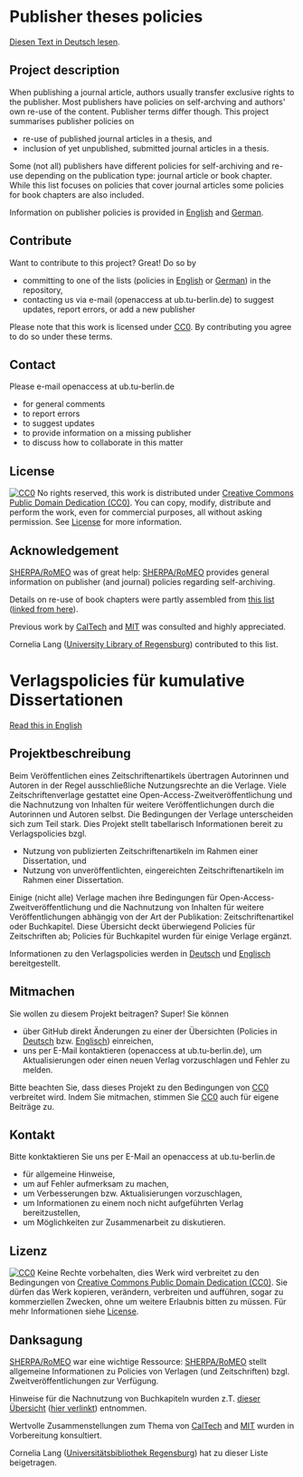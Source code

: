 <a name="English"></a> 
# Publisher theses policies
[Diesen Text in Deutsch lesen](#German).

## Project description
When publishing a journal article, authors usually transfer exclusive rights to the publisher. Most publishers have policies on self-archving and authors' own re-use of the content. Publisher terms differ though.
This project summarises publisher policies on
* re-use of published journal articles in a thesis, and
* inclusion of yet unpublished, submitted journal articles in a thesis.

Some (not all) publishers have different policies for self-archiving and re-use depending on the publication type: journal article or book chapter. While this list focuses on policies that cover journal articles some policies for book chapters are also included.
 
Information on publisher policies is provided in [English](/policies_EN.md) and [German](/policies_DE.md).

## Contribute
Want to contribute to this project? Great! Do so by 
* committing to one of the lists (policies in [English](/policies_EN.md) or [German](/policies_DE.md)) in the repository,
* contacting us via e-mail (openaccess at ub.tu-berlin.de) to suggest updates, report errors, or add a new publisher

Please note that this work is licensed under [CC0](http://creativecommons.org/publicdomain/zero/1.0/). By contributing you agree to do so under these terms.

## Contact
Please e-mail openaccess at ub.tu-berlin.de
* for general comments
* to report errors
* to suggest updates
* to provide information on a missing publisher
* to discuss how to collaborate in this matter

## License
[![CC0](https://licensebuttons.net/p/zero/1.0/80x15.png)](http://creativecommons.org/publicdomain/zero/1.0/)
No rights reserved, this work is distributed under [Creative Commons Public Domain Dedication (CC0)](http://creativecommons.org/publicdomain/zero/1.0/). You can copy, modify, distribute and perform the work, even for commercial purposes, all without asking permission. 
See [License](/LICENSE) for more information. 

## Acknowledgement
[SHERPA/RoMEO](http://www.sherpa.ac.uk/romeo) was of great help: [SHERPA/RoMEO](http://www.sherpa.ac.uk/romeo) provides general information on publisher (and journal) policies regarding self-archiving.

Details on re-use of book chapters were partly assembled from [this list](https://docs.google.com/spreadsheets/d/1-Lq_zzaGqge8SdY1DX-YXTN43JLn75jf2OhidJqXM60/edit#gid=0) ([linked from here](http://ukcorr.org/2015/05/01/list-of-publishers-likely-to-permit-self-archiving-of-book-chapters-in-institutional-repositories/)).

Previous work by [CalTech](http://libguides.caltech.edu/publisherpolicies) and [MIT](https://libraries.mit.edu/scholarly/publishing/publisher-policies-thesis-content-and-article-publishing/) was consulted and highly appreciated.

Cornelia Lang ([University Library of Regensburg](http://www.uni-regensburg.de/library)) contributed to this list.

<a name="German"></a>
# Verlagspolicies für kumulative Dissertationen

[Read this in English](#English)

## Projektbeschreibung
Beim Veröffentlichen eines Zeitschriftenartikels übertragen Autorinnen und Autoren in der Regel ausschließliche Nutzungsrechte an die Verlage.
Viele Zeitschriftenverlage gestattet eine Open-Access-Zweitveröffentlichung und die Nachnutzung von Inhalten für weitere Veröffentlichungen durch die Autorinnen und Autoren selbst. Die Bedingungen der Verlage unterscheiden sich zum Teil stark.
Dies Projekt stellt tabellarisch Informationen bereit zu Verlagspolicies bzgl.
* Nutzung von publizierten Zeitschriftenartikeln im Rahmen einer Dissertation, und
* Nutzung von unveröffentlichten, eingereichten Zeitschriftenartikeln im Rahmen einer Dissertation.

Einige (nicht alle) Verlage machen ihre Bedingungen für  Open-Access-Zweitveröffentlichung und die Nachnutzung von Inhalten für weitere Veröffentlichungen​ abhängig von der Art der Publikation: Zeitschriftenartikel oder Buchkapitel. Diese Übersicht deckt überwiegend Policies für Zeitschriften ab; Policies für Buchkapitel wurden für einige Verlage ergänzt.

Informationen zu den Verlagspolicies werden in [Deutsch](/policies_DE.md) und [Englisch](/policies_EN.md) bereitgestellt.

## Mitmachen
Sie wollen zu diesem Projekt beitragen? Super! Sie können 
* über GitHub direkt Änderungen zu einer der Übersichten (Policies in [Deutsch](/policies_DE.md) bzw. [Englisch](/policies_EN.md)) einreichen,
* uns per E-Mail kontaktieren (openaccess at ub.tu-berlin.de), um Aktualisierungen oder einen neuen Verlag vorzuschlagen und Fehler zu melden.

Bitte beachten Sie, dass dieses Projekt zu den Bedingungen von [CC0](http://creativecommons.org/publicdomain/zero/1.0/) verbreitet wird. Indem Sie mitmachen, stimmen Sie [CC0](http://creativecommons.org/publicdomain/zero/1.0/) auch für eigene Beiträge zu.

## Kontakt
Bitte konktaktieren Sie uns per E-Mail an openaccess at ub.tu-berlin.de
* für allgemeine Hinweise,
* um auf Fehler aufmerksam zu machen,
* um Verbesserungen bzw. Aktualisierungen vorzuschlagen,
* um Informationen zu einem noch nicht aufgeführten Verlag bereitzustellen,
* um Möglichkeiten zur Zusammenarbeit zu diskutieren.

## Lizenz
[![CC0](https://licensebuttons.net/p/zero/1.0/80x15.png)](http://creativecommons.org/publicdomain/zero/1.0/)
Keine Rechte vorbehalten, dies Werk wird verbreitet zu den Bedingungen von [Creative Commons Public Domain Dedication (CC0)](http://creativecommons.org/publicdomain/zero/1.0/). 
Sie dürfen das Werk kopieren, verändern, verbreiten und aufführen, sogar zu kommerziellen Zwecken, ohne um weitere Erlaubnis bitten zu müssen. 
Für mehr Informationen siehe [License](/LICENSE).

## Danksagung
[SHERPA/RoMEO](http://www.sherpa.ac.uk/romeo) war eine wichtige Ressource: [SHERPA/RoMEO](http://www.sherpa.ac.uk/romeo) stellt allgemeine Informationen zu Policies von Verlagen (und Zeitschriften) bzgl. Zweitveröffentlichungen zur Verfügung.

Hinweise für die Nachnutzung von Buchkapiteln wurden z.T. [dieser Übersicht](https://docs.google.com/spreadsheets/d/1-Lq_zzaGqge8SdY1DX-YXTN43JLn75jf2OhidJqXM60/edit#gid=0) ([hier verlinkt](http://ukcorr.org/2015/05/01/list-of-publishers-likely-to-permit-self-archiving-of-book-chapters-in-institutional-repositories/)) entnommen.

Wertvolle Zusammenstellungen zum Thema von [CalTech](http://libguides.caltech.edu/publisherpolicies) and [MIT](https://libraries.mit.edu/scholarly/publishing/publisher-policies-thesis-content-and-article-publishing/) wurden in Vorbereitung konsultiert.

Cornelia Lang ([Universitätsbibliothek Regensburg](http://www.uni-regensburg.de/bibliothek/)) hat zu dieser Liste beigetragen.
